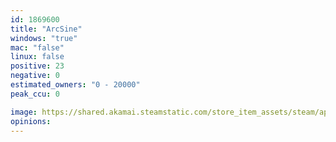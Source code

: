 ```yaml
---
id: 1869600
title: "ArcSine"
windows: "true"
mac: "false"
linux: false
positive: 23
negative: 0
estimated_owners: "0 - 20000"
peak_ccu: 0

image: https://shared.akamai.steamstatic.com/store_item_assets/steam/apps/1869600/header.jpg?t=1708352394
opinions:
---
```

